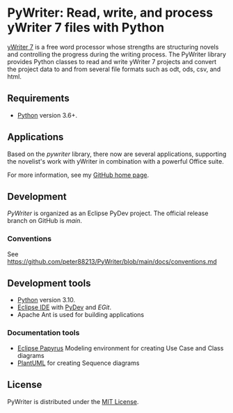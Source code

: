 # PyWriter: Read, write, and process yWriter 7 files with Python

[yWriter 7](http://www.spacejock.com/yWriter7.html) is a free word processor whose strengths are structuring novels and controlling the progress during the writing process. The PyWriter library provides Python classes to read and write yWriter 7 projects and convert the project data to and from several file formats such as odt, ods, csv, and html.

## Requirements

- [Python](https://www.python.org) version 3.6+.

## Applications

Based on the  _pywriter_  library, there now are several applications, supporting the novelist's work with yWriter in combination with a powerful Office suite. 

For more information, see my [GitHub home page](https://peter88213.github.io).


## Development

*PyWriter* is organized as an Eclipse PyDev project. The official release branch on GitHub is *main*.

### Conventions

See https://github.com/peter88213/PyWriter/blob/main/docs/conventions.md

## Development tools

- [Python](https://python.org) version 3.10.
- [Eclipse IDE](https://eclipse.org) with [PyDev](https://pydev.org) and *EGit*.
- Apache Ant is used for building applications

### Documentation tools

- [Eclipse Papyrus](https://www.eclipse.org/papyrus/) Modeling environment for creating Use Case and Class diagrams
- [PlantUML](https://plantuml.com) for creating Sequence diagrams


## License

PyWriter is distributed under the [MIT License](http://www.opensource.org/licenses/mit-license.php).
